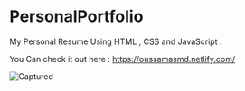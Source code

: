# PersonalPortfolio
My Personal Resume Using HTML , CSS and JavaScript  . 

You Can check it out here : https://oussamasmd.netlify.com/

![Captured](https://user-images.githubusercontent.com/44874674/78460218-e0734e80-76b6-11ea-98b5-bfcec52d425f.PNG)




